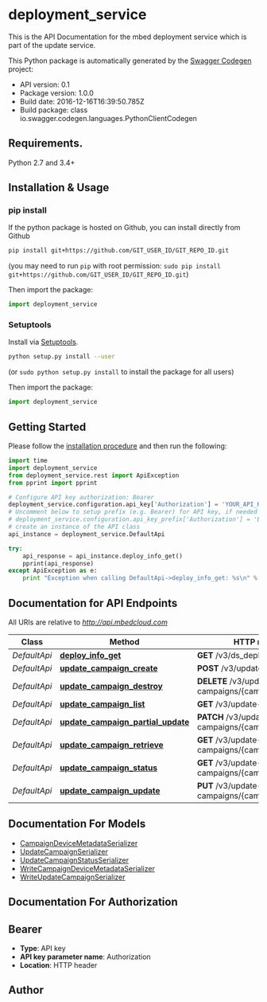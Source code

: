 # deployment_service
This is the API Documentation for the mbed deployment service which is part of the update service.

This Python package is automatically generated by the [Swagger Codegen](https://github.com/swagger-api/swagger-codegen) project:

- API version: 0.1
- Package version: 1.0.0
- Build date: 2016-12-16T16:39:50.785Z
- Build package: class io.swagger.codegen.languages.PythonClientCodegen

## Requirements.

Python 2.7 and 3.4+

## Installation & Usage
### pip install

If the python package is hosted on Github, you can install directly from Github

```sh
pip install git+https://github.com/GIT_USER_ID/GIT_REPO_ID.git
```
(you may need to run `pip` with root permission: `sudo pip install git+https://github.com/GIT_USER_ID/GIT_REPO_ID.git`)

Then import the package:
```python
import deployment_service 
```

### Setuptools

Install via [Setuptools](http://pypi.python.org/pypi/setuptools).

```sh
python setup.py install --user
```
(or `sudo python setup.py install` to install the package for all users)

Then import the package:
```python
import deployment_service
```

## Getting Started

Please follow the [installation procedure](#installation--usage) and then run the following:

```python
import time
import deployment_service
from deployment_service.rest import ApiException
from pprint import pprint

# Configure API key authorization: Bearer
deployment_service.configuration.api_key['Authorization'] = 'YOUR_API_KEY'
# Uncomment below to setup prefix (e.g. Bearer) for API key, if needed
# deployment_service.configuration.api_key_prefix['Authorization'] = 'Bearer'
# create an instance of the API class
api_instance = deployment_service.DefaultApi

try:
    api_response = api_instance.deploy_info_get()
    pprint(api_response)
except ApiException as e:
    print "Exception when calling DefaultApi->deploy_info_get: %s\n" % e

```

## Documentation for API Endpoints

All URIs are relative to *http://api.mbedcloud.com*

Class | Method | HTTP request | Description
------------ | ------------- | ------------- | -------------
*DefaultApi* | [**deploy_info_get**](docs/DefaultApi.md#deploy_info_get) | **GET** /v3/ds_deploy_info | 
*DefaultApi* | [**update_campaign_create**](docs/DefaultApi.md#update_campaign_create) | **POST** /v3/update-campaigns/ | 
*DefaultApi* | [**update_campaign_destroy**](docs/DefaultApi.md#update_campaign_destroy) | **DELETE** /v3/update-campaigns/{campaign_id}/ | 
*DefaultApi* | [**update_campaign_list**](docs/DefaultApi.md#update_campaign_list) | **GET** /v3/update-campaigns/ | 
*DefaultApi* | [**update_campaign_partial_update**](docs/DefaultApi.md#update_campaign_partial_update) | **PATCH** /v3/update-campaigns/{campaign_id}/ | 
*DefaultApi* | [**update_campaign_retrieve**](docs/DefaultApi.md#update_campaign_retrieve) | **GET** /v3/update-campaigns/{campaign_id}/ | 
*DefaultApi* | [**update_campaign_status**](docs/DefaultApi.md#update_campaign_status) | **GET** /v3/update-campaigns/{campaign_id}/status/ | 
*DefaultApi* | [**update_campaign_update**](docs/DefaultApi.md#update_campaign_update) | **PUT** /v3/update-campaigns/{campaign_id}/ | 


## Documentation For Models

 - [CampaignDeviceMetadataSerializer](docs/CampaignDeviceMetadataSerializer.md)
 - [UpdateCampaignSerializer](docs/UpdateCampaignSerializer.md)
 - [UpdateCampaignStatusSerializer](docs/UpdateCampaignStatusSerializer.md)
 - [WriteCampaignDeviceMetadataSerializer](docs/WriteCampaignDeviceMetadataSerializer.md)
 - [WriteUpdateCampaignSerializer](docs/WriteUpdateCampaignSerializer.md)


## Documentation For Authorization


## Bearer

- **Type**: API key
- **API key parameter name**: Authorization
- **Location**: HTTP header


## Author



